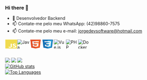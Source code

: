 ### Hi there 👋

- 🌱 Desenvolvedor Backend 
- 📫 Contate-me pelo meu WhatsApp: (42)98860-7575
- 📫 Contate-me pelo meu e-mail: jorgedevsoftware@hotmail.com

<div style="display: flex; align-items: center;">
  <img align="center" alt="JavaScript" height="30" width="40" src="https://raw.githubusercontent.com/devicons/devicon/master/icons/javascript/javascript-plain.svg">
  <img align="center" alt="Java" height="30" width="40" src="https://cdn.jsdelivr.net/gh/devicons/devicon@latest/icons/java/java-original-wordmark.svg">
  <img align="center" alt="HTML" height="30" width="40" src="https://raw.githubusercontent.com/devicons/devicon/master/icons/html5/html5-original.svg">
  <img align="center" alt="CSS" height="30" width="40" src="https://raw.githubusercontent.com/devicons/devicon/master/icons/css3/css3-original.svg">
  <img align="center" alt="Vue.js" height="30" width="40" src="https://cdn.jsdelivr.net/gh/devicons/devicon@latest/icons/vuejs/vuejs-original-wordmark.svg">
  <img align="center" alt="PHP" height="30" width="40" src="https://cdn.jsdelivr.net/gh/devicons/devicon@latest/icons/php/php-original.svg">
  <img align="center" alt="Docker" height="30" width="40" src="https://cdn.jsdelivr.net/gh/devicons/devicon@latest/icons/docker/docker-original-wordmark.svg">
</div>

  
  ##

  <div>
    <a href="https://www.instagram.com/jorge_duardaz/" target="_blank"><img src="https://img.shields.io/badge/-Instagram-%23E4405F?style=for-the-badge&logo=instagram&logoColor=white" target="_blank"></a>
    <a href = "mailto:jorgedevsoftware@hotmail.com"><img src="https://img.shields.io/badge/-Gmail-%23333?style=for-the-badge&logo=gmail&logoColor=white" target="_blank"></a>
    <a href="https://www.linkedin.com/in/jorge-eduardo-9170a9243" target="_blank">
      <img src="https://img.shields.io/badge/-LinkedIn-%230077B5?style=for-the-badge&logo=linkedin&logoColor=white">
    </a>
  </div>

 <div>
    <a href="https://github.com/JorgeEduardoZanin">
      <img  align="center" margin-top="10px" src="https://github-readme-stats.vercel.app/api?username=JorgeEduardoZanin&show_icons=true&theme=graywhite" alt="GitHub stats">
    </a>

  </div>
  <div>
    <a href="https://github.com/JorgeEduardoZanin">
      <img  align="center" src="https://github-readme-stats.vercel.app/api/top-langs/?username=JorgeEduardoZanin&layout=pie" alt="Top Languages">
    </a>

 </div>
